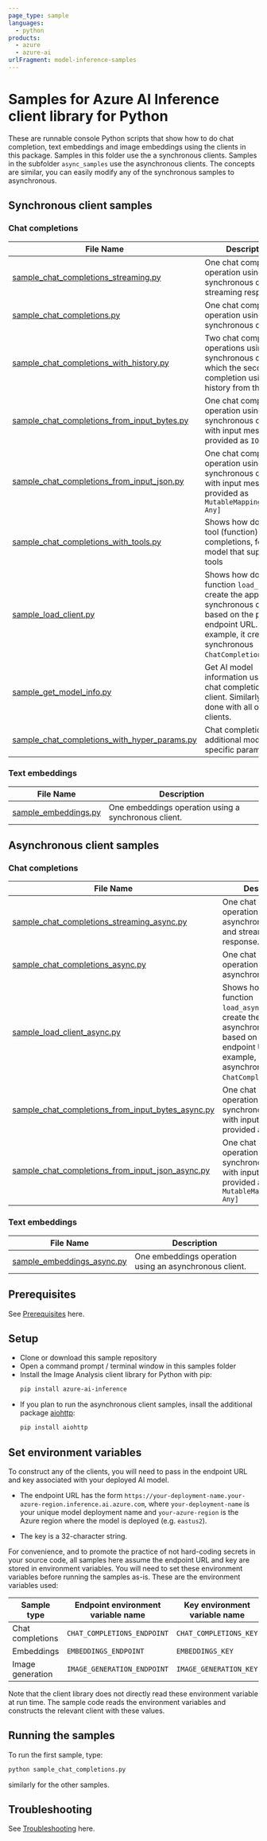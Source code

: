```yaml
---
page_type: sample
languages:
  - python
products:
  - azure
  - azure-ai
urlFragment: model-inference-samples
---
```


# Samples for Azure AI Inference client library for Python

These are runnable console Python scripts that show how to do chat completion, text embeddings and image embeddings using the clients in this package. Samples in this folder use the a synchronous clients. Samples in the subfolder `async_samples` use the asynchronous clients. The concepts are similar, you can easily modify any of the  synchronous samples to asynchronous.

## Synchronous client samples

### Chat completions

|**File Name**|**Description**|
|----------------|-------------|
|[sample_chat_completions_streaming.py](https://github.com/Azure/azure-sdk-for-python/blob/main/sdk/ai/azure-ai-inference/samples/sample_chat_completions_streaming.py) | One chat completion operation using a synchronous client and streaming response. |
|[sample_chat_completions.py](https://github.com/Azure/azure-sdk-for-python/blob/main/sdk/ai/azure-ai-inference/samples/sample_chat_completions.py) | One chat completion operation using a synchronous client. |
|[sample_chat_completions_with_history.py](https://github.com/Azure/azure-sdk-for-python/blob/main/sdk/ai/azure-ai-inference/samples/sample_chat_completions_with_history.py) | Two chat completion operations using a synchronous client, which the second completion using chat history from the first. |
|[sample_chat_completions_from_input_bytes.py](https://github.com/Azure/azure-sdk-for-python/blob/main/sdk/ai/azure-ai-inference/samples/sample_chat_completions_from_input_bytes.py) | One chat completion operation using a synchronous client, with input messages provided as `IO[bytes]`. |
|[sample_chat_completions_from_input_json.py](https://github.com/Azure/azure-sdk-for-python/blob/main/sdk/ai/azure-ai-inference/samples/sample_chat_completions_from_input_json.py) | One chat completion operation using a synchronous client, with input messages provided as `MutableMapping[str, Any]` |
|[sample_chat_completions_with_tools.py](https://github.com/Azure/azure-sdk-for-python/blob/main/sdk/ai/azure-ai-inference/samples/sample_chat_completions_with_tools.py) | Shows how do use a tool (function) in chat completions, for an AI model that supports tools |
|[sample_load_client.py](https://github.com/Azure/azure-sdk-for-python/blob/main/sdk/ai/azure-ai-inference/samples/sample_load_client.py) | Shows how do use the function `load_client` to create the appropriate synchronous client based on the provided endpoint URL. In this example, it creates a synchronous `ChatCompletionsClient`. |
|[sample_get_model_info.py](https://github.com/Azure/azure-sdk-for-python/blob/main/sdk/ai/azure-ai-inference/samples/sample_get_model_info.py) | Get AI model information using the chat completions client. Similarly can be done with all other clients. |
|[sample_chat_completions_with_hyper_params.py](https://github.com/Azure/azure-sdk-for-python/blob/main/sdk/ai/azure-ai-inference/samples/sample_chat_completions_with_hyper_params.py) | Chat completions with additional model-specific parameters. |


### Text embeddings

|**File Name**|**Description**|
|----------------|-------------|
|[sample_embeddings.py](https://github.com/Azure/azure-sdk-for-python/blob/main/sdk/ai/azure-ai-inference/samples/sample_embeddings.py) | One embeddings operation using a synchronous client. |

<!--
### Image embeddings

|**File Name**|**Description**|
|----------------|-------------|
|[sample_image_embeddings.py](https://github.com/Azure/azure-sdk-for-python/blob/main/sdk/ai/azure-ai-inference/samples/sample_image_embeddings.py) | One image embeddings operation, on two input images, using a synchronous client. |
-->

## Asynchronous client samples

### Chat completions

|**File Name**|**Description**|
|----------------|-------------|
|[sample_chat_completions_streaming_async.py](https://github.com/Azure/azure-sdk-for-python/blob/main/sdk/ai/azure-ai-inference/samples/async_samples/sample_chat_completions_streaming_async.py) | One chat completion operation using an asynchronous client and streaming response. |
|[sample_chat_completions_async.py](https://github.com/Azure/azure-sdk-for-python/blob/main/sdk/ai/azure-ai-inference/samples/async_samples/sample_chat_completions_async.py) | One chat completion operation using an asynchronous client. |
|[sample_load_client_async.py](https://github.com/Azure/azure-sdk-for-python/blob/main/sdk/ai/azure-ai-inference/samples/sample_load_client_async.py) | Shows how do use the function `load_async_client` to create the appropriate asynchronous client based on the provided endpoint URL. In this example, it creates an asynchronous `ChatCompletionsClient`. |
|[sample_chat_completions_from_input_bytes_async.py](https://github.com/Azure/azure-sdk-for-python/blob/main/sdk/ai/azure-ai-inference/samples/async_samples/sample_chat_completions_from_input_bytes_async.py) | One chat completion operation using a synchronous client, with input messages provided as `IO[bytes]`. |
|[sample_chat_completions_from_input_json_async.py](https://github.com/Azure/azure-sdk-for-python/blob/main/sdk/ai/azure-ai-inference/samples/async_samples/sample_chat_completions_from_input_json_async.py) | One chat completion operation using a synchronous client, with input messages provided as `MutableMapping[str, Any]` |

### Text embeddings

|**File Name**|**Description**|
|----------------|-------------|
|[sample_embeddings_async.py](https://github.com/Azure/azure-sdk-for-python/blob/main/sdk/ai/azure-ai-inference/samples/async_samples/sample_embeddings_async.py) | One embeddings operation using an asynchronous client. |

<!--
### Image embeddings

|**File Name**|**Description**|
|----------------|-------------|
|[sample_image_embeddings_async.py](https://github.com/Azure/azure-sdk-for-python/blob/main/sdk/ai/azure-ai-inference/samples/async_samples/sample_image_embeddings_async.py) | One image embeddings operation, on two input images, using an asynchronous client. |
-->

## Prerequisites

See [Prerequisites](https://github.com/Azure/azure-sdk-for-python/blob/main/sdk/ai/azure-ai-inference/README.md#prerequisites) here.

## Setup

* Clone or download this sample repository
* Open a command prompt / terminal window in this samples folder
* Install the Image Analysis client library for Python with pip:
  ```bash
  pip install azure-ai-inference
  ```
* If you plan to run the asynchronous client samples, insall the additional package [aiohttp](https://pypi.org/project/aiohttp/):
  ```bash
  pip install aiohttp
  ```

## Set environment variables

To construct any of the clients, you will need to pass in the endpoint URL and key associated with your deployed AI model.

* The endpoint URL has the form `https://your-deployment-name.your-azure-region.inference.ai.azure.com`, where `your-deployment-name` is your unique model deployment name and `your-azure-region` is the Azure region where the model is deployed (e.g. `eastus2`).

* The key is a 32-character string.

For convenience, and to promote the practice of not hard-coding secrets in your source code, all samples here assume the endpoint URL and key are stored in environment variables. You will need to set these environment variables before running the samples as-is. These are the environment variables used:

| Sample type | Endpoint environment variable name | Key environment variable name  |
|----------|----------|----------|
| Chat completions | `CHAT_COMPLETIONS_ENDPOINT` | `CHAT_COMPLETIONS_KEY` |
| Embeddings | `EMBEDDINGS_ENDPOINT` | `EMBEDDINGS_KEY` |
| Image generation | `IMAGE_GENERATION_ENDPOINT` | `IMAGE_GENERATION_KEY` |

Note that the client library does not directly read these environment variable at run time. The sample code reads the environment variables and constructs the relevant client with these values.

## Running the samples

To run the first sample, type:
```bash
python sample_chat_completions.py
```
similarly for the other samples.

## Troubleshooting

See [Troubleshooting](https://github.com/Azure/azure-sdk-for-python/blob/main/sdk/ai/azure-ai-inference/README.md#troubleshooting) here.


